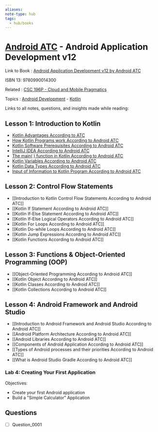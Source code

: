 ```yaml
---
aliases:
note-type: hub
tags:
  - hub/books
---
```


# [Android ATC](Android%20Advanced%20Training%20Consultants.md) - Android Application Development v12

Link to Book : [Android Application Development v12 by Android ATC](https://androidatc.com/public/_signin.php)

ISBN 13: 9780990014300

Related : [CSC 196P - Cloud and Mobile Pragmatics](../CSC%20196P%20-%20Cloud%20and%20Mobile%20Pragmatics/README.md)

Topics : [Android Development](../../4-hub-notes-🚉/Android%20Development.md) - [Kotlin](../../4-hub-notes-🚉/Kotlin%20Programming%20Language.md)

Links to all notes, questions, and insights made while reading:

## Lesson 1: Introduction to Kotlin

- [Kotlin Advantages According to ATC](Kotlin%20Advantages%20According%20to%20ATC.md)
- [How Kotlin Programs work According to Android ATC](How%20Kotlin%20Programs%20work%20According%20to%20Android%20ATC.md)
- [Kotlin Software Prerequisites According to Android ATC](Kotlin%20Software%20Prerequisites%20According%20to%20Android%20ATC.md)
- [IntelliJ IDEA According to Android ATC](IntelliJ%20IDEA%20According%20to%20Android%20ATC.md)
- [The main( ) function in Kotlin According to Android ATC](<The%20main(%20)%20function%20in%20Kotlin%20According%20to%20Android%20ATC.md>)
- [Kotlin Variables According to Android ATC](Kotlin%20Variables%20According%20to%20Android%20ATC.md)
- [Kotlin Data Types According to Android ATC](Kotlin%20Data%20Types%20According%20to%20Android%20ATC.md)
- [Input of Information to Kotlin Program According to Android ATC](Input%20of%20Information%20to%20Kotlin%20Program%20According%20to%20Android%20ATC.md)

## Lesson 2: Control Flow Statements

- [[Introduction to Kotlin Control Flow Statements According to Android ATC]]
- [[Kotlin If Statement According to Android ATC]]
- [[Kotlin If-Else Statement According to Android ATC]]
- [[Kotlin If-Else Logical Operators According to Android ATC]]
- [[Kotlin For Loops According to Android ATC]]
- [[Kotlin Do-while Loops According to Android ATC]]
- [[Kotlin Jump Expressions According to Android ATC]]
- [[Kotlin Functions According to Android ATC]]

## Lesson 3: Functions & Object-Oriented Programming (OOP)

- [[Object-Oriented Programming According to Android ATC]]
- [[Kotlin Object According to Android ATC]]
- [[Kotlin Classes According to Android ATC]]
- [[Kotlin Collections According to Android ATC]]

## Lesson 4: Android Framework and Android Studio

- [[Introduction to Android Framework and Android Studio According to Android ATC]]
- [[Android Platform Architecture According to Android ATC]]
- [[Android Libraries According to Android ATC]]
- [[Components of Android Application According to Android ATC]]
- [[Types of Android processes and their priorities According to Android ATC]]
- [[What is Android Studio Gradle According to Android ATC]]

### Lab 4: Creating Your First Application

Objectives:

- Create your first Android application
- Build a "Simple Calculator" Application

## Questions

- [ ] Question_0001
